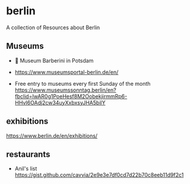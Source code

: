 # berlin
A collection of Resources about Berlin

## Museums
- 💜 Museum Barberini in Potsdam 

- https://www.museumsportal-berlin.de/en/

- Free entry to museums every first Sunday of the month https://www.museumssonntag.berlin/en?fbclid=IwAR0g1PoeHesf8M2OobekjirmmRp6-HHvI6OAdj2cw34uyXxbxsyJHA5bilY

## exhibitions

https://www.berlin.de/en/exhibitions/


## restaurants

- Anil's list https://gist.github.com/cavvia/2e9e3e7df0cd7d22b70c8eeb11d9f2c1
